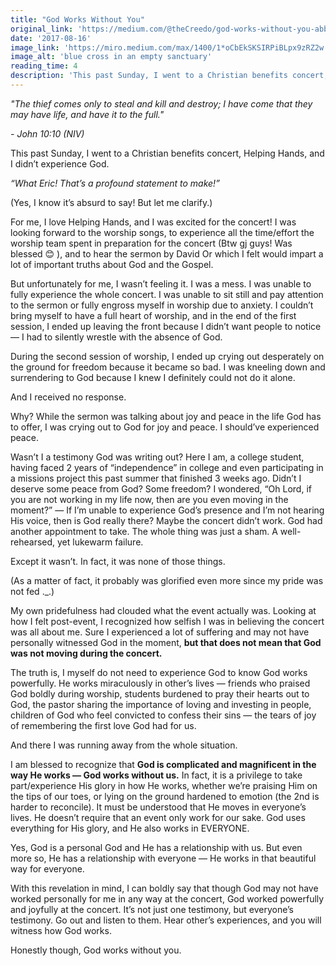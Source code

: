 ```yaml
---
title: "God Works Without You"
original_link: 'https://medium.com/@theCreedo/god-works-without-you-abba662a0b0d'
date: '2017-08-16'
image_link: 'https://miro.medium.com/max/1400/1*oCbEkSKSIRPiBLpx9zRZ2w.jpeg'
image_alt: 'blue cross in an empty sanctuary'
reading_time: 4
description: 'This past Sunday, I went to a Christian benefits concert, Helping Hands, and I didn’t experience God....'
---
```

_"The thief comes only to steal and kill and destroy; I have come that they may have life, and have it to the full."_

_- John 10:10 (NIV)_

This past Sunday, I went to a Christian benefits concert, Helping Hands, and I didn’t experience God.

_“What Eric! That’s a profound statement to make!”_

(Yes, I know it’s absurd to say! But let me clarify.)

For me, I love Helping Hands, and I was excited for the concert! I was looking forward to the worship songs, to experience all the time/effort the worship team spent in preparation for the concert (Btw gj guys! Was blessed 😊  ), and to hear the sermon by David Or which I felt would impart a lot of important truths about God and the Gospel.

But unfortunately for me, I wasn’t feeling it.
I was a mess. I was unable to fully experience the whole concert. I was unable to sit still and pay attention to the sermon or fully engross myself in worship due to anxiety. I couldn’t bring myself to have a full heart of worship, and in the end of the first session, I ended up leaving the front because I didn’t want people to notice — I had to silently wrestle with the absence of God.

During the second session of worship, I ended up crying out desperately on the ground for freedom because it became so bad. I was kneeling down and surrendering to God because I knew I definitely could not do it alone.

And I received no response.

Why? While the sermon was talking about joy and peace in the life God has to offer, I was crying out to God for joy and peace. I should’ve experienced peace.

Wasn’t I a testimony God was writing out? Here I am, a college student, having faced 2 years of “independence” in college and even participating in a missions project this past summer that finished 3 weeks ago. Didn’t I deserve some peace from God? Some freedom?
I wondered, “Oh Lord, if you are not working in my life now, then are you even moving in the moment?” — If I’m unable to experience God’s presence and I’m not hearing His voice, then is God really there? Maybe the concert didn’t work. God had another appointment to take. The whole thing was just a sham. A well-rehearsed, yet lukewarm failure.

Except it wasn’t. In fact, it was none of those things.

(As a matter of fact, it probably was glorified even more since my pride was not fed ._.)

My own pridefulness had clouded what the event actually was. Looking at how I felt post-event, I recognized how selfish I was in believing the concert was all about me. Sure I experienced a lot of suffering and may not have personally witnessed God in the moment, **but that does not mean that God was not moving during the concert.**

The truth is, I myself do not need to experience God to know God works powerfully. He works miraculously in other’s lives — friends who praised God boldly during worship, students burdened to pray their hearts out to God, the pastor sharing the importance of loving and investing in people, children of God who feel convicted to confess their sins — the tears of joy of remembering the first love God had for us.

And there I was running away from the whole situation.

I am blessed to recognize that **God is complicated and magnificent in the way He works — God works without us.** In fact, it is a privilege to take part/experience His glory in how He works, whether we’re praising Him on the tips of our toes, or lying on the ground hardened to emotion (the 2nd is harder to reconcile). It must be understood that He moves in everyone’s lives. He doesn’t require that an event only work for our sake. God uses everything for His glory, and He also works in EVERYONE.

Yes, God is a personal God and He has a relationship with us. But even more so, He has a relationship with everyone — He works in that beautiful way for everyone.

With this revelation in mind, I can boldly say that though God may not have worked personally for me in any way at the concert, God worked powerfully and joyfully at the concert. It’s not just one testimony, but everyone’s testimony. Go out and listen to them. Hear other’s experiences, and you will witness how God works.

Honestly though, God works without you.